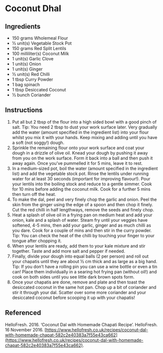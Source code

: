 # Coconut Dhal
## Ingredients
- 150 grams Wholemeal Flour
- ½ unit(s) Vegetable Stock Pot
- 150 grams Red Split Lentils
- 100 milliliter(s) Coconut Milk
- 1 unit(s) Garlic Clove
- 1 unit(s) Onion
- 1 unit(s) Ginger
- ½ unit(s) Red Chilli
- 1 tbsp Curry Powder
- 1 bag spinach
- 1 tbsp Desiccated Coconut
- ½ bunch Coriander

## Instructions
1. Put all but 2 tbsp of the flour into a high sided bowl with a good pinch of salt. Tip: You need 2 tbsp to dust your work surface later. Very gradually add the water (amount specified in the ingredient list) into your flour whilst you mix it with your hands. Keep mixing and adding until you have a soft (not soggy!) dough.
2. Sprinkle the remaining flour onto your work surface and coat your dough in a drizzle of olive oil. Knead your dough by pushing it away from you on the work surface. Form it back into a ball and then push it away again. Once you’ve pummelled it for 5 mins, leave it to rest.
3. In a medium-sized pot, boil the water (amount specified in the ingredient list) and add the vegetable stock pot. Rinse the lentils under running water for at least 30 seconds (important for improving flavour!). Pour your lentils into the boiling stock and reduce to a gentle simmer. Cook for 10 mins before adding the coconut milk. Cook for a further 5 mins then turn off the heat.
4. To make the dal, peel and very finely chop the garlic and onion. Peel the skin from the ginger using the edge of a spoon and then chop it finely. Cut the red chilli in half lengthways, remove the seeds and finely chop.
5. Heat a splash of olive oil in a frying pan on medium heat and add your onion, kale and a splash of water. Steam fry until your veggies have softened, 4-5 mins, then add your garlic, ginger and as much chilli as you dare. Cook for a couple of mins and then stir in the curry powder. Tip: You can check the heat of the chilli by touching your finger to your tongue after chopping it.
6. When your lentils are ready, add them to your kale mixture and stir together. Taste and add more salt and pepper if needed.
7. Finally, divide your dough into equal balls (2 per person) and roll out your chapatis until they are about ½ cm thick and as large as a big hand. Tip: If you don’t have a rolling pin you can use a wine bottle or even a tin can! Place them individually in a searing hot frying pan (without oil!) and cook on both sides until you see little dark brown spots form.
8. Once your chapatis are done, remove and plate and then toast the desiccated coconut in the same hot pan. Chop up a bit of coriander and stir it through your dal. Scatter over some more coriander and your desiccated coconut before scooping it up with your chapatis!
## Referenced
HelloFresh. 2016. ‘Coconut Dal with Homemade Chapati Recipe’. HelloFresh. 16 November 2016. [https://www.hellofresh.co.uk/recipes/coconut-dal-with-homemade-chapat-582c2e40383a7f55e43ca662](https://www.hellofresh.co.uk/recipes/coconut-dal-with-homemade-chapat-582c2e40383a7f55e43ca662).